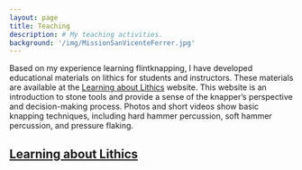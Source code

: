 ```yaml
---
layout: page
title: Teaching
description: # My teaching activities.
background: '/img/MissionSanVicenteFerrer.jpg'
---
```

Based on my experience learning flintknapping, I have developed educational materials on lithics for students and instructors. These materials are available at the <a href="https://erareshide.github.io/lithics">Learning about Lithics</a> website. This website is an introduction to stone tools and provide a sense of the knapper’s perspective and decision-making process. Photos and short videos show basic knapping techniques, including hard hammer percussion, soft hammer percussion, and pressure flaking.

<h2><a href="https://erareshide.github.io/lithics">Learning about Lithics</a></h2>
